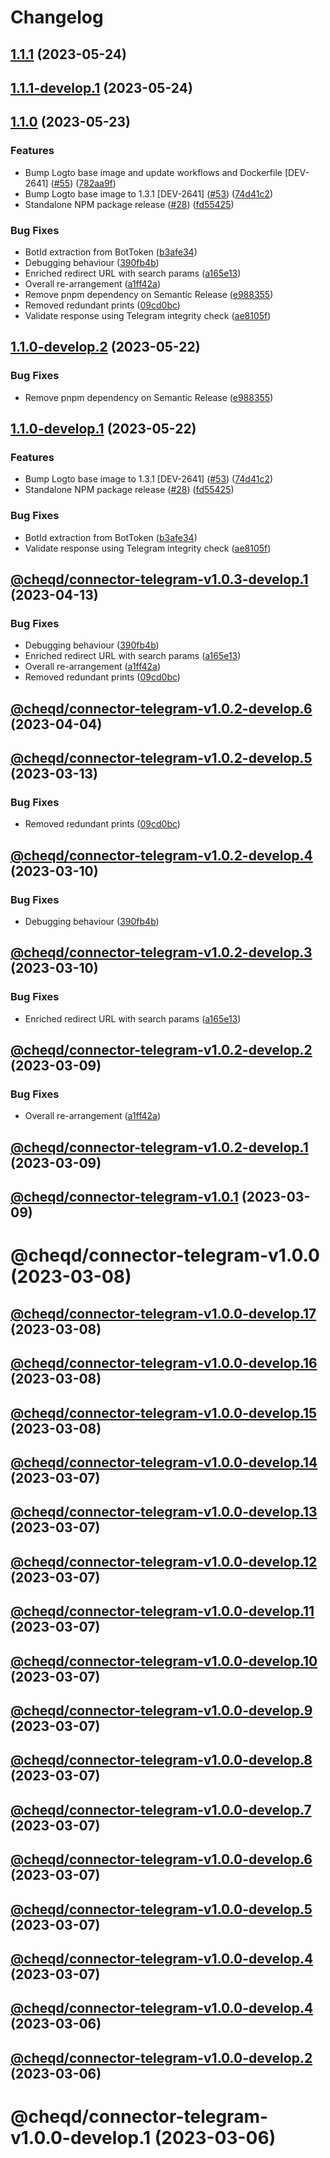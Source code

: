# Changelog

## [1.1.1](https://github.com/cheqd/connector-telegram/compare/1.1.0...1.1.1) (2023-05-24)

## [1.1.1-develop.1](https://github.com/cheqd/connector-telegram/compare/1.1.0...1.1.1-develop.1) (2023-05-24)

## [1.1.0](https://github.com/cheqd/connector-telegram/compare/1.0.2...1.1.0) (2023-05-23)


### Features

* Bump Logto base image and update workflows and Dockerfile [DEV-2641] ([#55](https://github.com/cheqd/connector-telegram/issues/55)) ([782aa9f](https://github.com/cheqd/connector-telegram/commit/782aa9fa233ac8d232c28794d9f4a84cf22f4d37))
* Bump Logto base image to 1.3.1 [DEV-2641] ([#53](https://github.com/cheqd/connector-telegram/issues/53)) ([74d41c2](https://github.com/cheqd/connector-telegram/commit/74d41c2b93c07622a06395b341d08445fdd04512))
* Standalone NPM package release ([#28](https://github.com/cheqd/connector-telegram/issues/28)) ([fd55425](https://github.com/cheqd/connector-telegram/commit/fd55425fbc32197ee1041a5985048f213c8f1ef9))


### Bug Fixes

* BotId extraction from BotToken ([b3afe34](https://github.com/cheqd/connector-telegram/commit/b3afe34b249e2b51738f17b63387dd8995c914b4))
* Debugging behaviour ([390fb4b](https://github.com/cheqd/connector-telegram/commit/390fb4b8969f16e29b2e000c706eddb273d3d9a2))
* Enriched redirect URL with search params ([a165e13](https://github.com/cheqd/connector-telegram/commit/a165e13a4619b8e5512139095d1103014d36c414))
* Overall re-arrangement ([a1ff42a](https://github.com/cheqd/connector-telegram/commit/a1ff42a8eb80f422dc4e89c04cd120eb49aec944))
* Remove pnpm dependency on Semantic Release ([e988355](https://github.com/cheqd/connector-telegram/commit/e98835505c9ab975512afd7a92d1ee1b77592e2a))
* Removed redundant prints ([09cd0bc](https://github.com/cheqd/connector-telegram/commit/09cd0bc50d1decccb60fd18daeea2b2488f8707e))
* Validate response using Telegram integrity check ([ae8105f](https://github.com/cheqd/connector-telegram/commit/ae8105fa3e0ee724545b6922a89a143fe87b50dc))

## [1.1.0-develop.2](https://github.com/cheqd/connector-telegram/compare/1.1.0-develop.1...1.1.0-develop.2) (2023-05-22)


### Bug Fixes

* Remove pnpm dependency on Semantic Release ([e988355](https://github.com/cheqd/connector-telegram/commit/e98835505c9ab975512afd7a92d1ee1b77592e2a))

## [1.1.0-develop.1](https://github.com/cheqd/connector-telegram/compare/1.0.3-develop.1...1.1.0-develop.1) (2023-05-22)


### Features

* Bump Logto base image to 1.3.1 [DEV-2641] ([#53](https://github.com/cheqd/connector-telegram/issues/53)) ([74d41c2](https://github.com/cheqd/connector-telegram/commit/74d41c2b93c07622a06395b341d08445fdd04512))
* Standalone NPM package release ([#28](https://github.com/cheqd/connector-telegram/issues/28)) ([fd55425](https://github.com/cheqd/connector-telegram/commit/fd55425fbc32197ee1041a5985048f213c8f1ef9))


### Bug Fixes

* BotId extraction from BotToken ([b3afe34](https://github.com/cheqd/connector-telegram/commit/b3afe34b249e2b51738f17b63387dd8995c914b4))
* Validate response using Telegram integrity check ([ae8105f](https://github.com/cheqd/connector-telegram/commit/ae8105fa3e0ee724545b6922a89a143fe87b50dc))

## [@cheqd/connector-telegram-v1.0.3-develop.1](https://github.com/cheqd/connector-telegram/compare/1.0.2...1.0.3-develop.1) (2023-04-13)


### Bug Fixes

* Debugging behaviour ([390fb4b](https://github.com/cheqd/connector-telegram/commit/390fb4b8969f16e29b2e000c706eddb273d3d9a2))
* Enriched redirect URL with search params ([a165e13](https://github.com/cheqd/connector-telegram/commit/a165e13a4619b8e5512139095d1103014d36c414))
* Overall re-arrangement ([a1ff42a](https://github.com/cheqd/connector-telegram/commit/a1ff42a8eb80f422dc4e89c04cd120eb49aec944))
* Removed redundant prints ([09cd0bc](https://github.com/cheqd/connector-telegram/commit/09cd0bc50d1decccb60fd18daeea2b2488f8707e))

## [@cheqd/connector-telegram-v1.0.2-develop.6](https://github.com/cheqd/community-credentials-auth/compare/1.0.2-develop.5...1.0.2-develop.6) (2023-04-04)

## [@cheqd/connector-telegram-v1.0.2-develop.5](https://github.com/cheqd/community-credentials-auth/compare/1.0.2-develop.4...1.0.2-develop.5) (2023-03-13)


### Bug Fixes

* Removed redundant prints ([09cd0bc](https://github.com/cheqd/community-credentials-auth/commit/09cd0bc50d1decccb60fd18daeea2b2488f8707e))

## [@cheqd/connector-telegram-v1.0.2-develop.4](https://github.com/cheqd/community-credentials-auth/compare/1.0.2-develop.3...1.0.2-develop.4) (2023-03-10)


### Bug Fixes

* Debugging behaviour ([390fb4b](https://github.com/cheqd/community-credentials-auth/commit/390fb4b8969f16e29b2e000c706eddb273d3d9a2))

## [@cheqd/connector-telegram-v1.0.2-develop.3](https://github.com/cheqd/community-credentials-auth/compare/1.0.2-develop.2...1.0.2-develop.3) (2023-03-10)


### Bug Fixes

* Enriched redirect URL with search params ([a165e13](https://github.com/cheqd/community-credentials-auth/commit/a165e13a4619b8e5512139095d1103014d36c414))

## [@cheqd/connector-telegram-v1.0.2-develop.2](https://github.com/cheqd/community-credentials-auth/compare/1.0.2-develop.1...1.0.2-develop.2) (2023-03-09)


### Bug Fixes

* Overall re-arrangement ([a1ff42a](https://github.com/cheqd/community-credentials-auth/commit/a1ff42a8eb80f422dc4e89c04cd120eb49aec944))

## [@cheqd/connector-telegram-v1.0.2-develop.1](https://github.com/cheqd/community-credentials-auth/compare/1.0.1...1.0.2-develop.1) (2023-03-09)

## [@cheqd/connector-telegram-v1.0.1](https://github.com/cheqd/community-credentials-auth/compare/1.0.0...1.0.1) (2023-03-09)

# @cheqd/connector-telegram-v1.0.0 (2023-03-08)

## [@cheqd/connector-telegram-v1.0.0-develop.17](https://github.com/cheqd/community-credentials-auth/compare/1.0.0-develop.16...1.0.0-develop.17) (2023-03-08)

## [@cheqd/connector-telegram-v1.0.0-develop.16](https://github.com/cheqd/community-credentials-auth/compare/1.0.0-develop.15...1.0.0-develop.16) (2023-03-08)

## [@cheqd/connector-telegram-v1.0.0-develop.15](https://github.com/cheqd/community-credentials-auth/compare/1.0.0-develop.14...1.0.0-develop.15) (2023-03-08)

## [@cheqd/connector-telegram-v1.0.0-develop.14](https://github.com/cheqd/community-credentials-auth/compare/1.0.0-develop.13...1.0.0-develop.14) (2023-03-07)

## [@cheqd/connector-telegram-v1.0.0-develop.13](https://github.com/cheqd/community-credentials-auth/compare/1.0.0-develop.12...1.0.0-develop.13) (2023-03-07)

## [@cheqd/connector-telegram-v1.0.0-develop.12](https://github.com/cheqd/community-credentials-auth/compare/1.0.0-develop.11...1.0.0-develop.12) (2023-03-07)

## [@cheqd/connector-telegram-v1.0.0-develop.11](https://github.com/cheqd/community-credentials-auth/compare/1.0.0-develop.10...1.0.0-develop.11) (2023-03-07)

## [@cheqd/connector-telegram-v1.0.0-develop.10](https://github.com/cheqd/community-credentials-auth/compare/1.0.0-develop.9...1.0.0-develop.10) (2023-03-07)

## [@cheqd/connector-telegram-v1.0.0-develop.9](https://github.com/cheqd/community-credentials-auth/compare/1.0.0-develop.8...1.0.0-develop.9) (2023-03-07)

## [@cheqd/connector-telegram-v1.0.0-develop.8](https://github.com/cheqd/community-credentials-auth/compare/1.0.0-develop.7...1.0.0-develop.8) (2023-03-07)

## [@cheqd/connector-telegram-v1.0.0-develop.7](https://github.com/cheqd/community-credentials-auth/compare/1.0.0-develop.6...1.0.0-develop.7) (2023-03-07)

## [@cheqd/connector-telegram-v1.0.0-develop.6](https://github.com/cheqd/community-credentials-auth/compare/1.0.0-develop.5...1.0.0-develop.6) (2023-03-07)

## [@cheqd/connector-telegram-v1.0.0-develop.5](https://github.com/cheqd/community-credentials-auth/compare/1.0.0-develop.4...1.0.0-develop.5) (2023-03-07)

## [@cheqd/connector-telegram-v1.0.0-develop.4](https://github.com/cheqd/community-credentials-auth/compare/1.0.0-develop.3...1.0.0-develop.4) (2023-03-07)

## [@cheqd/connector-telegram-v1.0.0-develop.4](https://github.com/cheqd/community-credentials-auth/compare/1.0.0-develop.3...1.0.0-develop.4) (2023-03-06)

## [@cheqd/connector-telegram-v1.0.0-develop.2](https://github.com/cheqd/community-credentials-auth/compare/1.0.0-develop.1...1.0.0-develop.2) (2023-03-06)

# @cheqd/connector-telegram-v1.0.0-develop.1 (2023-03-06)
